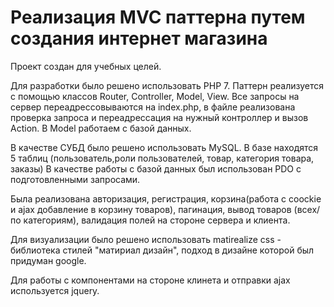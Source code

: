Реализация MVC паттерна путем создания интернет магазина
=============================
Проект создан для учебных целей. 

Для разработки было решено использовать PHP 7.
Паттерн реализуется с помощью классов Router, Controller, Model, View.
Все запросы на сервер переадрессовываются на index.php, в файле реализована проверка запроса и переадрессация на нужный контроллер 
и вызов Action. В Model работаем с базой данных.

В качестве СУБД было решено использовать MySQL. В базе находятся 5 таблиц 
(пользователь,роли пользователей, товар, категория товара, заказы)
В качестве работы с базой данных был использован PDO с подготовленными запросами.

Была реализована авторизация, регистрация, корзина(работа с coockie и ajax добавление в корзину товаров), 
пагинация, вывод товаров (всех/по категориям), валидация полей на стороне сервера и клиента.

Для визуализации было решено использовать matirealize css - библиотека стилей "матириал дизайн", подход в дизайне 
которой был придуман google.

Для работы с компонентами на стороне клинета и отправки ajax используется jquery.



